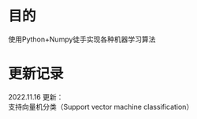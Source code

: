 # 目的
使用Python+Numpy徒手实现各种机器学习算法

# 更新记录
2022.11.16 更新：\
支持向量机分类（Support vector machine classification）
